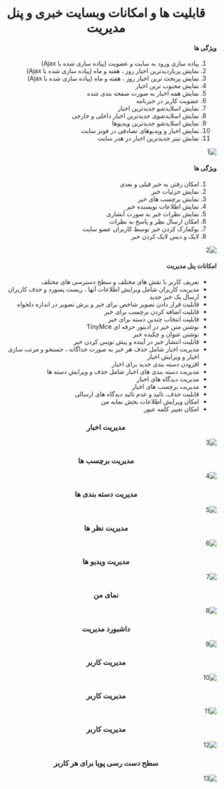 <div dir="rtl">
    <h1 style="text-align: center;">قابلیت ها و امکانات وبسایت خبری و پنل مدیریت</h1>
    <h4>ویژگی ها</h4>
    <ol>
            <li>پیاده سازی ورود به سایت و عضویت  (پیاده سازی شده با Ajax)</li>
            <li>نمایش پربازدیدترین اخبار روز ، هفته و ماه (پیاده سازی شده با Ajax)</li>
            <li>نمایش پربحث ترین اخبار روز ، هفته و ماه (پیاده سازی شده با Ajax)</li>
            <li>نمایش محبوب ترین اخبار</li>
            <li>نمایش همه اخبار به صورت صفحه بندی شده</li>
            <li>عضویت کاربر در خبرنامه</li>
            <li>نمایش اسلایدشو جدیدترین اخبار</li>
            <li>نمایش اسلایدشوی جدیدترین اخبار داخلی و خارجی</li>
            <li>نمایش اسلایدشو جدیدترین ویدیوها</li>
            <li>نمایش اخبار و ویدیوهای تصادفی در فوتر سایت</li>
            <li>نمایش تیتر جدیدترین اخبار در هدر سایت</li>
        </ol>
    <img src="./markdown/1.png" alt="1">
    <h4>ویژگی ها</h4>
    <ol>
            <li>امکان رفتن به خبر قبلی و بعدی</li>
            <li>نمایش جزئیات خبر</li>
            <li>نمایش برچسب های خبر</li>
            <li>نمایش اطلاعات نویسنده خبر</li>
            <li>نمایش نظرات خبر به صورت آبشاری</li>
            <li>امکان ارسال نظر و پاسخ به نظرات</li>
            <li>بوکمارک کردن خبر توسط کاربران عضو سایت</li>
            <li>لایک و دیس لایک کردن خبر</li>
        </ol>
    <img src="./markdown/2.png" alt="2">
    <h4>امکانات پنل مدیریت</h4>
    <ul>
        <li>تعریف کاربر با نقش های مختلف و سطح دسترسی های مختلف</li>
        <li>مدیریت کاربران شامل ویرایش اطلاعات آنها ، ریست پسورد و حذف کاربران</li>
        <li>ارسال یک خبر جدید </li>
        <li>قابلیت قرار دادن تصویر شاخص برای خبر و برش تصویر در اندازه دلخواه</li>
        <li>قابلیت اضافه کردن برچسب برای خبر</li>
        <li>قابلیت انتخاب چندین دسته برای خبر</li>
        <li>نوشتن متن خبر در ادیتور حرفه ای TinyMce</li>
        <li>نوشتن عنوان و چکیده خبر</li>
        <li>قابلیت انتشار خبر در آینده و پیش نویس کردن خبر</li>
        <li>مدیریت اخبار شامل حذف هر خبر به صورت جداگانه ، جستجو و مرتب سازی اخبار و ویرایش اخبار</li>
        <li>افزودن دسته بندی جدید برای اخبار</li>
        <li>مدیریت دسته بندی های اخبار شامل حذف و ویرایش دسته ها</li>
        <li>مدیریت دیدگاه های اخبار</li>
        <li>مدیریت برچسب های اخبار</li>
        <li>قابلیت حذف، تائید و عدم تائید دیدگاه های ارسالی</li>
        <li>امکان ویرایش اطلاعات بخش نمایه من</li>
        <li>امکان تغییر کلمه عبور</li>
    </ul>
     <h3 style="text-align: center;">مدیریت اخبار</h3>
     <img src="./markdown/3.png" alt="3">
     <h3 style="text-align: center;">مدیریت برچسب ها</h3>
     <img src="./markdown/4.png" alt="4">
      <h3 style="text-align: center;">مدیریت دسته بندی ها</h3>
     <img src="./markdown/5.png" alt="5">
     <h3 style="text-align: center;">مدیریت نظر ها</h3>
     <img src="./markdown/6.png" alt="6">
     <h3 style="text-align: center;">مدیریت ویدیو ها</h3>
     <img src="./markdown/7.png" alt="7">
     <h3 style="text-align: center;"> نمای من </h3>
     <img src="./markdown/8.png" alt="8">
     <h3 style="text-align: center;"> داشبورد مدیریت</h3>
     <img src="./markdown/9.png" alt="9">
     <h3 style="text-align: center;">  مدیریت کاربر</h3>
     <img src="./markdown/10.png" alt="10">
      <h3 style="text-align: center;">  مدیریت کاربر</h3>
     <img src="./markdown/11.png" alt="11">
      <h3 style="text-align: center;">  مدیریت کاربر</h3>
     <img src="./markdown/12.png" alt="12">
      <h3 style="text-align: center;">سطح دست رسی پویا برای هر کاربر</h3>
     <img src="./markdown/13.png" alt="13">
</div>